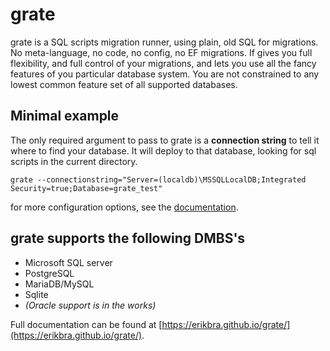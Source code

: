 # grate

grate is a SQL scripts migration runner, using plain, old SQL for migrations. No meta-language, no code, no config,
no EF migrations. If gives you full flexibility, and full control of your migrations, and lets you use
all the fancy features of you particular database system. You are not constrained to any lowest common
feature set of all supported databases.

## Minimal example
The only required argument to pass to grate is a **connection string** to tell it where to find your database. 
It will deploy to that database, looking for sql scripts in the current directory.

```
grate --connectionstring="Server=(localdb)\MSSQLLocalDB;Integrated Security=true;Database=grate_test"
```

for more configuration options, see the [documentation](https://erikbra.github.io/grate/configuration-options/).



## grate supports the following DMBS's

* Microsoft SQL server
* PostgreSQL
* MariaDB/MySQL
* Sqlite
* _(Oracle support is in the works)_

Full documentation can be found at [https://erikbra.github.io/grate/](https://erikbra.github.io/grate/).


